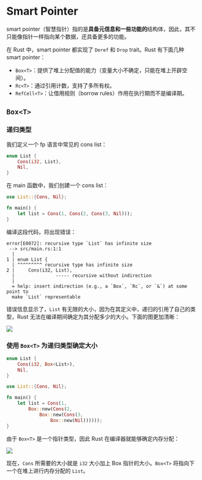 # Smart Pointer

smart pointer（智慧指针）指的是**具备元信息和一些功能的**结构体，因此，其不只能像指针一样指向某个数据，还具备更多的功能。

在 Rust 中，smart pointer 都实现了 `Deref` 和 `Drop` trait。Rust 有下面几种 smart pointer：

- `Box<T>`：提供了堆上分配值的能力（变量大小不确定，只能在堆上开辟空间）。
- `Rc<T>`：通过引用计数，支持了多所有权。
- `RefCell<T>`：让借用规则（borrow rules）作用在执行期而不是编译期。

## `Box<T>`

### 递归类型

我们定义一个 fp 语言中常见的 cons list：

```rust
enum List {
    Cons(i32, List),
    Nil,
}
```

在 main 函数中，我们创建一个 cons list：

```rust
use List::{Cons, Nil};

fn main() {
    let list = Cons(1, Cons(2, Cons(3, Nil)));
}
```

编译这段代码，将出现错误：

```
error[E0072]: recursive type `List` has infinite size
 --> src/main.rs:1:1
  |
1 | enum List {
  | ^^^^^^^^^ recursive type has infinite size
2 |     Cons(i32, List),
  |               ----- recursive without indirection
  |
  = help: insert indirection (e.g., a `Box`, `Rc`, or `&`) at some point to
  make `List` representable
```

错误信息显示了，`List` 有无限的大小，因为在其定义中，递归的引用了自己的类型，Rust 无法在编译期间确定为其分配多少的大小。下面的图更加清晰：

![](https://doc.rust-lang.org/book/second-edition/img/trpl15-01.svg)

### 使用 `Box<T>` 为递归类型确定大小

```rust
enum List {
    Cons(i32, Box<List>),
    Nil,
}

use List::{Cons, Nil};

fn main() {
    let list = Cons(1,
    	Box::new(Cons(2,
        	Box::new(Cons(3, 
        		Box::new(Nil))))));
}
```

由于 `Box<T>` 是一个指针类型，因此 Rust 在编译器就能够确定内存分配：

![](https://doc.rust-lang.org/book/second-edition/img/trpl15-02.svg)

现在，`Cons` 所需要的大小就是 `i32` 大小加上 Box 指针的大小。`Box<T>` 将指向下一个在堆上进行内存分配的 `List`。



